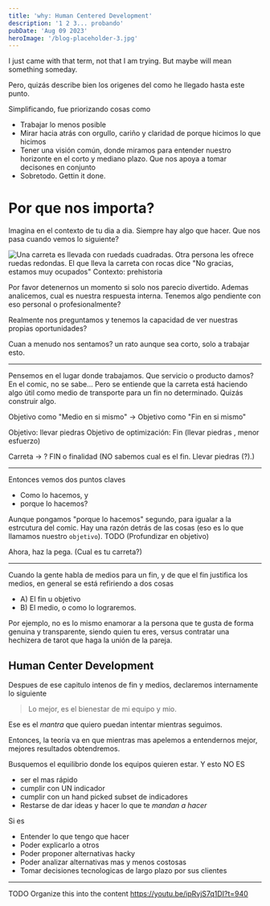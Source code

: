 ```yaml
---
title: 'why: Human Centered Development'
description: '1 2 3... probando'
pubDate: 'Aug 09 2023'
heroImage: '/blog-placeholder-3.jpg'
---
```


I just came with that term, not that I am trying. But maybe will mean something someday.

Pero, quizás describe bien los origenes del como he llegado hasta este punto.

Simplificando, fue priorizando cosas como
- Trabajar lo menos posible
- Mirar hacia atrás con orgullo, cariño y claridad de porque hicimos lo que hicimos
- Tener una visión común, donde miramos para entender nuestro horizonte en el corto y mediano plazo. Que nos apoya a tomar decisones en conjunto
- Sobretodo. Gettin it done. 

# Por que nos importa?

Imagina en el contexto de tu dia a dia. Siempre hay algo que hacer. Que nos pasa cuando vemos lo siguiente?

![Una carreta es llevada con ruedads cuadradas. Otra persona les ofrece ruedas redondas. El que lleva la carreta con rocas dice "No gracias, estamos muy ocupados" Contexto: prehistoria](/images/wheels.png)

Por favor detenernos un momento si solo nos parecio divertido. Ademas analicemos, cual es nuestra respuesta interna. Tenemos algo pendiente con eso personal o profesionalmente?

Realmente nos preguntamos y tenemos la capacidad de ver nuestras propias oportunidades?

Cuan a menudo nos sentamos? un rato aunque sea corto, solo a trabajar esto.


---

Pensemos en el lugar donde trabajamos. Que servicio o producto damos? En el comic, no se sabe... Pero se entiende que la carreta está haciendo algo útil como medio de transporte para un fin no determinado. Quizás construir algo.

Objetivo como "Medio en si mismo" -> Objetivo como "Fin en si mismo"

Objetivo: llevar piedras
Objetivo de optimización: Fin (llevar piedras , menor esfuerzo)

Carreta -> ? FIN o finalidad (NO sabemos cual es el fin. Llevar piedras (?).)

----

Entonces vemos dos puntos claves

- Como lo hacemos, y 
- porque lo hacemos?

Aunque pongamos "porque lo hacemos" segundo, para igualar a la estrcutura del comic. Hay una razón detrás de las cosas (eso es lo que llamamos nuestro `objetivo`). TODO (Profundizar en objetivo)




Ahora, haz la pega. (Cual es tu carreta?)

---


Cuando la gente habla de medios para un fin, y de que el fin justifica los medios, en general se está refiriendo a dos cosas

- A) El fin u objetivo
- B) El medio, o como lo lograremos.

Por ejemplo, no es lo mismo enamorar a la persona que te gusta de forma genuina y transparente, siendo quien tu eres, versus
contratar una hechizera de tarot que haga la unión de la pareja.

## Human Center Development

Despues de ese capitulo intenos de fin y medios, declaremos internamente lo siguiente

> Lo mejor, es el bienestar de mi equipo y mio.

Ese es el _mantra_ que quiero puedan intentar mientras seguimos.

Entonces, la teoría va en que mientras mas apelemos a entendernos mejor, mejores resultados obtendremos.

Busquemos el equilibrio donde los equipos quieren estar. Y esto NO ES
- ser el mas rápido
- cumplir con UN indicador
- cumplir con un hand picked subset de indicadores
- Restarse de dar ideas y hacer lo que te _mandan a hacer_

Si es
- Entender lo que tengo que hacer
- Poder explicarlo a otros
- Poder proponer alternativas hacky
- Poder analizar alternativas mas y menos costosas
- Tomar decisiones tecnologicas de largo plazo por sus clientes

--- 
TODO
Organize this into the content
https://youtu.be/ipRvjS7q1DI?t=940